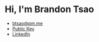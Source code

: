 # Hi, I'm Brandon Tsao

- [btsao@pm.me](mailto:btsao@pm.me)
- [Public Key](https://gist.github.com/tsaoman/bc508ee10c5a15c769a3b554670648b7)
- [LinkedIn](https://www.linkedin.com/in/brandontsao/)
